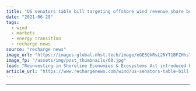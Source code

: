 ```yaml
---
title: "US senators table bill targeting offshore wind revenue share between Feds and states"
date: "2021-06-29"
tags: 
  - wind
  - markets
  - energy transition
  - recharge news
source: "recharge news"
image_url: "https://images-global.nhst.tech/image/eGE5QkRsL2NYT1BFZHhsTnJsQ1RKVkc1bDA4TmVYTTVyRkNCb01DRnNHUT0=/nhst/binary/53ee8167cf51648fc28608eda9bf243e"
image_fp: "/assets/img/post_thumbnails/60.jpg"
lead: "Reinvesting in Shoreline Economies & Ecosystems Act introduced by Louisiana and Rhode Island representatives would channel money into coastal protection and climate resilience"
article_url: "https://www.rechargenews.com/wind/us-senators-table-bill-targeting-offshore-wind-revenue-share-between-feds-and-states/2-1-1032045"
---
```


---
